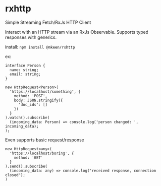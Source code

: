 # rxhttp
Simple Streaming Fetch/RxJs HTTP Client

Interact with an HTTP stream via an RxJs Observable. Supports typed responses with generics.

install: `npm install @mkeen/rxhttp`

ex: 

```
interface Person {
  name: string;
  email: string;
}
```

```
new HttpRequest<Person>(
  'https://localhost/something', {
    method: 'POST',
    body: JSON.stringify({
      'doc_ids': []
    })
  }
).watch().subscribe(
  (incoming_data: Person) => console.log('person changed: ', incoming_data);
);
```

Even supports basic request/response

```
new HttpRequest<any>(
  'https://localhost/boring', {
    method: 'GET'
  }
).send().subscribe(
  (incoming_data: any) => console.log("received response, connection closed");
)
```
